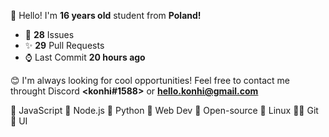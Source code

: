 
👋 Hello! I'm <b>16 years old</b> student from <b>Poland!</b>

- 🔮 **28** Issues
- ✨ **29** Pull Requests
- ⌚ Last Commit **20 hours ago**

😊 I'm always looking for cool opportunities! Feel free to contact me throught Discord <b><konhi#1588></b> or <b>hello.konhi@gmail.com</b>

💛 JavaScript   💚 Node.js   💙 Python   🧡 Web Dev   💖 Open-source   🐧 Linux   🐱‍💻 Git   🎨 UI
